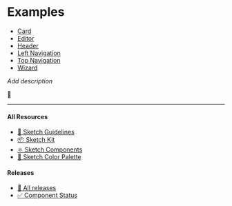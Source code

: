 # Examples


  * [Card](/design-system/patterns/card.md)
  * [Editor](/design-system/patterns/card.md)
  * [Header](/design-system/patterns/card.md)
  * [Left Navigation](/design-system/patterns/card.md)
  * [Top Navigation](/design-system/patterns/card.md)
  * [Wizard](/design-system/patterns/card.md)


_Add description_

📝 



---



#### All Resources
  * [📐 Sketch Guidelines](/resources/sketch-guidelines.md)
  * [📦 Sketch Kit](/resources/master/TxDS_Design_Kit.0.1.sketch)
  * [⚛️ Sketch Components](/resources/atoms)
  * [🎨 Sketch Color Palette](/resources/master/TxDS_Colors.sketchpalette)


#### Releases
  * [🎉 All releases](https://github.com/dontpanicgr/txds/releases)
  * [✅ Component Status](/STATUS.md)

